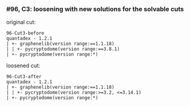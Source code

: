 ### #96, C3: loosening with new solutions for the solvable cuts
original cut:


```
96-Cut3-before
quantadex - 1.2.1
| +- graphenelib(version range:==1.1.18)
| | +- pycryptodome(version range:==3.8.1)
| +- pycryptodome(version range:*)
```





loosened cut:
```
96-Cut3-after
quantadex - 1.2.1
| +- graphenelib(version range:==1.1.18)
| | +- pycryptodome(version range:>=3.2, <=3.14.1)
| +- pycryptodome(version range:*)
```





